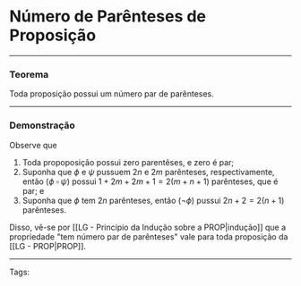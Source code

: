 # Número de Parênteses de Proposição

---

### Teorema

Toda proposição possui um número par de parênteses.

---

### Demonstração

Observe que

1. Toda propoposição possui zero parentêses, e zero é par;
2. Suponha que $\phi$ e $\psi$ pussuem $2n$ e $2m$ parênteses, respectivamente, então $(\phi \;\square\; \psi)$ possui $1 + 2m + 2m + 1 = 2(m + n + 1)$ parênteses, que é par; e
3. Suponha que $\phi$ tem $2n$ parênteses, então $(\neg \phi)$ pussui $2n + 2 = 2(n + 1)$ parênteses.

Disso, vê-se por [[LG - Princípio da Indução sobre a PROP|indução]] que a propriedade "tem número par de parênteses" vale para toda proposição da [[LG - PROP|PROP]].

---

Tags: 